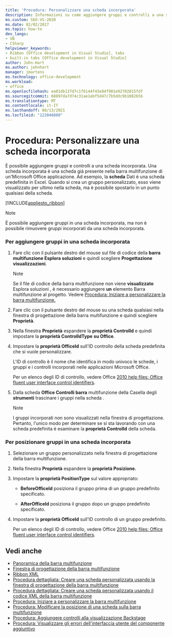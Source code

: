 ```yaml
---
title: 'Procedura: Personalizzare una scheda incorporata'
description: Informazioni su come aggiungere gruppi e controlli a una scheda incorporata. Una scheda incorporata è una scheda già presente nella barra multifunzione di un'Microsoft Office applicazione.
ms.custom: SEO-VS-2020
ms.date: 02/02/2017
ms.topic: how-to
dev_langs:
- VB
- CSharp
helpviewer_keywords:
- Ribbon [Office development in Visual Studio], tabs
- built-in tabs [Office development in Visual Studio]
author: John-Hart
ms.author: johnhart
manager: jmartens
ms.technology: office-development
ms.workload:
- office
ms.openlocfilehash: ea01db137d7c1f6144f43e84f901e92702815fdf
ms.sourcegitcommit: 68897da7d74c31ae1ebf5d47c7b5ddc9b108265b
ms.translationtype: MT
ms.contentlocale: it-IT
ms.lasthandoff: 08/13/2021
ms.locfileid: "122046880"
---
```

# <a name="how-to-customize-a-built-in-tab"></a>Procedura: Personalizzare una scheda incorporata
  È possibile aggiungere gruppi e controlli a una scheda incorporata. Una scheda incorporata è una scheda già presente nella barra multifunzione di un'Microsoft Office applicazione. Ad esempio, la **scheda** Dati è una scheda predefinita in Excel. Quando si crea un gruppo personalizzato, esso viene visualizzato per ultimo nella scheda, ma è possibile spostarlo in un punto qualsiasi della scheda.

 [!INCLUDE[appliesto_ribbon](../vsto/includes/appliesto-ribbon-md.md)]

> [!NOTE]
> È possibile aggiungere gruppi in una scheda incorporata, ma non è possibile rimuovere gruppi incorporati da una scheda incorporata.

### <a name="to-add-groups-to-a-built-in-tab"></a>Per aggiungere gruppi in una scheda incorporata

1. Fare clic con il pulsante destro del mouse sul file di codice della **barra multifunzione Esplora soluzioni** e quindi scegliere **Progettazione visualizzazioni**.

    > [!NOTE]
    > Se il file di codice della barra multifunzione non viene **visualizzato** Esplora soluzioni , è necessario aggiungere **un** elemento Barra multifunzione al progetto. Vedere [Procedura: Iniziare a personalizzare la barra multifunzione.](../vsto/how-to-get-started-customizing-the-ribbon.md)

2. Fare clic con il pulsante destro del mouse su una scheda qualsiasi nella finestra di progettazione della barra multifunzione e quindi scegliere **Proprietà**.

3. Nella finestra **Proprietà** espandere la **proprietà ControlId** e quindi impostare la **proprietà ControlIdType** **su Office**.

4. Impostare la **proprietà OfficeId** sull'ID controllo della scheda predefinita che si vuole personalizzare. 

     L'ID di controllo è il nome che identifica in modo univoco le schede, i gruppi e i controlli incorporati nelle applicazioni Microsoft Office.

     Per un elenco degli ID di controllo, vedere Office [2010 help files: Office fluent user interface control identifiers](https://www.microsoft.com/download/details.aspx?id=6627).

5. Dalla scheda **Office Controlli barra** multifunzione della Casella degli **strumenti** trascinare i gruppi nella scheda .

    > [!NOTE]
    > I gruppi incorporati non sono visualizzati nella finestra di progettazione. Pertanto, l'unico modo per determinare se si sta lavorando con una scheda predefinita è esaminare la **proprietà ControlId** della scheda.

### <a name="to-position-groups-on-a-built-in-tab"></a>Per posizionare gruppi in una scheda incorporata

1. Selezionare un gruppo personalizzato nella finestra di progettazione della barra multifunzione.

2. Nella finestra **Proprietà** espandere la **proprietà Posizione.**

3. Impostare la **proprietà PositionType** sul valore appropriato:

    - **BeforeOfficeId** posiziona il gruppo prima di un gruppo predefinito specificato.

    - **AfterOfficeId** posiziona il gruppo dopo un gruppo predefinito specificato.

4. Impostare la **proprietà OfficeId** sull'ID controllo di un gruppo predefinito.

     Per un elenco degli ID di controllo, vedere Office [2010 help files: Office fluent user interface control identifiers](https://www.microsoft.com/download/details.aspx?id=6627).

## <a name="see-also"></a>Vedi anche
- [Panoramica della barra multifunzione](../vsto/ribbon-overview.md)
- [Finestra di progettazione della barra multifunzione](../vsto/ribbon-designer.md)
- [Ribbon XML](../vsto/ribbon-xml.md)
- [Procedura dettagliata: Creare una scheda personalizzata usando la finestra di progettazione della barra multifunzione](../vsto/walkthrough-creating-a-custom-tab-by-using-the-ribbon-designer.md)
- [Procedura dettagliata: Creare una scheda personalizzata usando il codice XML della barra multifunzione](../vsto/walkthrough-creating-a-custom-tab-by-using-ribbon-xml.md)
- [Procedura: Iniziare a personalizzare la barra multifunzione](../vsto/how-to-get-started-customizing-the-ribbon.md)
- [Procedura: Modificare la posizione di una scheda sulla barra multifunzione](../vsto/how-to-change-the-position-of-a-tab-on-the-ribbon.md)
- [Procedura: Aggiungere controlli alla visualizzazione Backstage](../vsto/how-to-add-controls-to-the-backstage-view.md)
- [Procedura: Visualizzare gli errori dell'interfaccia utente del componente aggiuntivo](../vsto/how-to-show-add-in-user-interface-errors.md)
